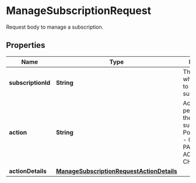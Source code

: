 

# ManageSubscriptionRequest

Request body to manage a subscription.

## Properties

| Name | Type | Description | Notes |
|------------ | ------------- | ------------- | -------------|
|**subscriptionId** | **String** | The unique ID which was used to create subscription. |  |
|**action** | **String** | Action to be performed on the subscription. Possible values - CANCEL, PAUSE, ACTIVATE, CHANGE_PLAN. |  |
|**actionDetails** | [**ManageSubscriptionRequestActionDetails**](ManageSubscriptionRequestActionDetails.md) |  |  [optional] |



